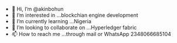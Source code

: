 - 👋 Hi, I’m @akinbohun
- 👀 I’m interested in ...blockchian engine development
- 🌱 I’m currently learning ...Nigeria
- 💞️ I’m looking to collaborate on ...Hyperledger fabric
- 📫 How to reach me ...through mail or WhatsApp 2348066685104

<!---
akinbohun/akinbohun is a ✨ special ✨ repository because its `README.md` (this file) appears on your GitHub profile.
You can click the Preview link to take a look at your changes.
--->
